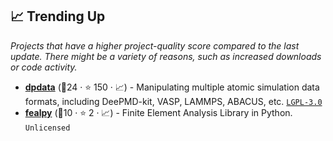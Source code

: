 ## 📈 Trending Up

_Projects that have a higher project-quality score compared to the last update. There might be a variety of reasons, such as increased downloads or code activity._

- <b><a href="https://github.com/deepmodeling/dpdata">dpdata</a></b> (🥇24 ·  ⭐ 150 · 📈) - Manipulating multiple atomic simulation data formats, including DeePMD-kit, VASP, LAMMPS, ABACUS, etc. <code><a href="http://bit.ly/37RvQcA">LGPL-3.0</a></code>
- <b><a href="https://github.com/deepmodeling/fealpy">fealpy</a></b> (🥉10 ·  ⭐ 2 · 📈) - Finite Element Analysis Library in Python. <code>Unlicensed</code>

